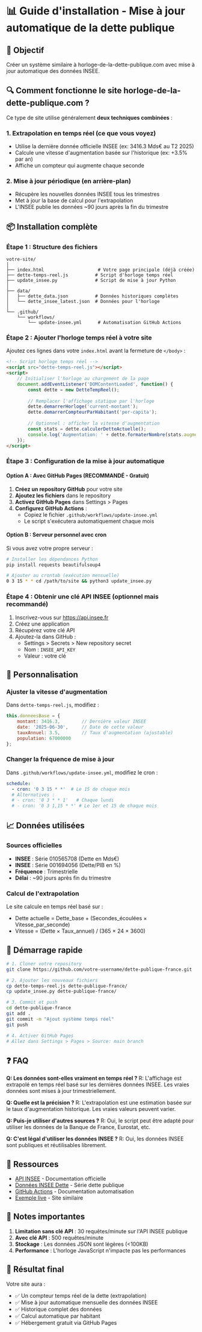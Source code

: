 # 📊 Guide d'installation - Mise à jour automatique de la dette publique

## 🎯 Objectif
Créer un système similaire à horloge-de-la-dette-publique.com avec mise à jour automatique des données INSEE.

## 🔍 Comment fonctionne le site horloge-de-la-dette-publique.com ?

Ce type de site utilise généralement **deux techniques combinées** :

### 1. **Extrapolation en temps réel** (ce que vous voyez)
- Utilise la dernière donnée officielle INSEE (ex: 3416.3 Mds€ au T2 2025)
- Calcule une vitesse d'augmentation basée sur l'historique (ex: +3.5% par an)
- Affiche un compteur qui augmente chaque seconde

### 2. **Mise à jour périodique** (en arrière-plan)
- Récupère les nouvelles données INSEE tous les trimestres
- Met à jour la base de calcul pour l'extrapolation
- L'INSEE publie les données ~90 jours après la fin du trimestre

## 📦 Installation complète

### Étape 1 : Structure des fichiers

```
votre-site/
│
├── index.html                    # Votre page principale (déjà créée)
├── dette-temps-reel.js          # Script d'horloge temps réel
├── update_insee.py              # Script de mise à jour Python
│
├── data/
│   ├── dette_data.json          # Données historiques complètes
│   └── dette_insee_latest.json  # Données pour l'horloge
│
└── .github/
    └── workflows/
        └── update-insee.yml      # Automatisation GitHub Actions
```

### Étape 2 : Ajouter l'horloge temps réel à votre site

Ajoutez ces lignes dans votre `index.html` avant la fermeture de `</body>` :

```html
<!-- Script horloge temps réel -->
<script src="dette-temps-reel.js"></script>
<script>
    // Initialiser l'horloge au chargement de la page
    document.addEventListener('DOMContentLoaded', function() {
        const dette = new DetteTempReel();
        
        // Remplacer l'affichage statique par l'horloge
        dette.demarrerHorloge('current-montant');
        dette.demarrerCompteurParHabitant('per-capita');
        
        // Optionnel : afficher la vitesse d'augmentation
        const stats = dette.calculerDetteActuelle();
        console.log('Augmentation: ' + dette.formaterNombre(stats.augmentationSeconde, 0) + '€/seconde');
    });
</script>
```

### Étape 3 : Configuration de la mise à jour automatique

#### Option A : Avec GitHub Pages (RECOMMANDÉ - Gratuit)

1. **Créez un repository GitHub** pour votre site
2. **Ajoutez les fichiers** dans le repository
3. **Activez GitHub Pages** dans Settings > Pages
4. **Configurez GitHub Actions** :
   - Copiez le fichier `.github/workflows/update-insee.yml`
   - Le script s'exécutera automatiquement chaque mois

#### Option B : Serveur personnel avec cron

Si vous avez votre propre serveur :

```bash
# Installer les dépendances Python
pip install requests beautifulsoup4

# Ajouter au crontab (exécution mensuelle)
0 3 15 * * cd /path/to/site && python3 update_insee.py
```

### Étape 4 : Obtenir une clé API INSEE (optionnel mais recommandé)

1. Inscrivez-vous sur https://api.insee.fr
2. Créez une application
3. Récupérez votre clé API
4. Ajoutez-la dans GitHub :
   - Settings > Secrets > New repository secret
   - Nom : `INSEE_API_KEY`
   - Valeur : votre clé

## 🔧 Personnalisation

### Ajuster la vitesse d'augmentation

Dans `dette-temps-reel.js`, modifiez :

```javascript
this.donneesBase = {
    montant: 3416.3,        // Dernière valeur INSEE
    date: '2025-06-30',     // Date de cette valeur
    tauxAnnuel: 3.5,        // Taux d'augmentation (ajustable)
    population: 67000000
};
```

### Changer la fréquence de mise à jour

Dans `.github/workflows/update-insee.yml`, modifiez le cron :

```yaml
schedule:
  - cron: '0 3 15 * *'  # Le 15 de chaque mois
  # Alternatives :
  # - cron: '0 3 * * 1'   # Chaque lundi
  # - cron: '0 3 1,15 * *' # Le 1er et 15 de chaque mois
```

## 📈 Données utilisées

### Sources officielles
- **INSEE** : Série 010565708 (Dette en Mds€)
- **INSEE** : Série 001694056 (Dette/PIB en %)
- **Fréquence** : Trimestrielle
- **Délai** : ~90 jours après fin du trimestre

### Calcul de l'extrapolation
Le site calcule en temps réel basé sur :
- Dette actuelle = Dette_base + (Secondes_écoulées × Vitesse_par_seconde)
- Vitesse = (Dette × Taux_annuel) / (365 × 24 × 3600)

## 🚀 Démarrage rapide

```bash
# 1. Cloner votre repository
git clone https://github.com/votre-username/dette-publique-france.git

# 2. Ajouter les nouveaux fichiers
cp dette-temps-reel.js dette-publique-france/
cp update_insee.py dette-publique-france/

# 3. Commit et push
cd dette-publique-france
git add .
git commit -m "Ajout système temps réel"
git push

# 4. Activer GitHub Pages
# Allez dans Settings > Pages > Source: main branch
```

## ❓ FAQ

**Q: Les données sont-elles vraiment en temps réel ?**
R: L'affichage est extrapolé en temps réel basé sur les dernières données INSEE. Les vraies données sont mises à jour trimestriellement.

**Q: Quelle est la précision ?**
R: L'extrapolation est une estimation basée sur le taux d'augmentation historique. Les vraies valeurs peuvent varier.

**Q: Puis-je utiliser d'autres sources ?**
R: Oui, le script peut être adapté pour utiliser les données de la Banque de France, Eurostat, etc.

**Q: C'est légal d'utiliser les données INSEE ?**
R: Oui, les données INSEE sont publiques et réutilisables librement.

## 🔗 Ressources

- [API INSEE](https://api.insee.fr) - Documentation officielle
- [Données INSEE Dette](https://www.insee.fr/fr/statistiques/serie/010565708) - Série dette publique
- [GitHub Actions](https://docs.github.com/en/actions) - Documentation automatisation
- [Exemple live](https://horloge-de-la-dette-publique.com) - Site similaire

## 📝 Notes importantes

1. **Limitation sans clé API** : 30 requêtes/minute sur l'API INSEE publique
2. **Avec clé API** : 500 requêtes/minute
3. **Stockage** : Les données JSON sont légères (<100KB)
4. **Performance** : L'horloge JavaScript n'impacte pas les performances

## 🎯 Résultat final

Votre site aura :
- ✅ Un compteur temps réel de la dette (extrapolation)
- ✅ Mise à jour automatique mensuelle des données INSEE
- ✅ Historique complet des données
- ✅ Calcul automatique par habitant
- ✅ Hébergement gratuit via GitHub Pages
